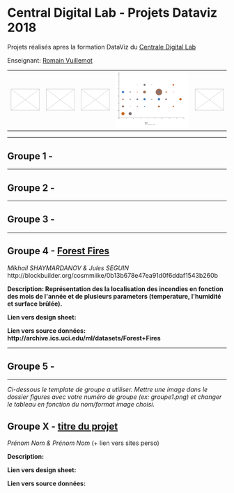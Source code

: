 # Central Digital Lab - Projets Dataviz 2018

<p>Projets réalisés apres la formation DataViz du <a href="https://www.ec-lyon.fr/formation/ingenieur-generaliste/construire-son-projet-professionnel/lyon-centrale-digital-lab">Centrale Digital Lab</a></p>

<p>Enseignant: <a href="http://romain.vuillemot.net/">Romain Vuillemot</a></p>

<table>
	<tr>
		<td><img src="figures/placeholder.png" style="width: 100%;"></td>
		<td><img src="figures/placeholder.png" style="width: 100%;"></td>
		<td><img src="figures/placeholder.png" style="width: 100%;"></td>
		<td><img src="figures/GR4 - Forest Fire.png" style="width: 100%;"></td>
		<td><img src="figures/placeholder.png" style="width: 100%;"></td>
	</tr>
</table>

<hr>

<h2>Groupe 1 - </h2>

<hr>

<h2>Groupe 2 - </h2>

<hr>

<h2>Groupe 3 - </h2>

<hr>

<h2>Groupe 4 - <a href="http://blockbuilder.org/cosmmiike/0b13b678e47ea91d0f6ddaf1543b260b">Forest Fires</a></h2>

<p><i>Mikhail SHAYMARDANOV & Jules SEGUIN</i> http://blockbuilder.org/cosmmiike/0b13b678e47ea91d0f6ddaf1543b260b</p>

<p><b>Description: Représentation des la localisation des incendies en fonction des mois de l'année et de plusieurs parameters (temperature, l'humidité et surface brûlée).</b></p>

<p><b>Lien vers design sheet: </b></p>

<p><b>Lien vers source données: http://archive.ics.uci.edu/ml/datasets/Forest+Fires </b></p>
<hr>

<h2>Groupe 5 - </h2>

<hr>

<i>Ci-dessous le template de groupe a utiliser. Mettre une image dans le dossier <i>figures</i> avec votre numéro de groupe (ex: <i>groupe1.png</i>) et changer le tableau en fonction du nom/format image choisi.</i>


<h2>Groupe X - <a href="https://github.com/LyonDataViz/CDL18-dataviz">titre du projet</a></h2>

<p><i>Prénom Nom & Prénom Nom</i> (+ lien vers sites perso)</p>

<p><b>Description:</b></p>

<p><b>Lien vers design sheet:</b></p>

<p><b>Lien vers source données:</b></p>
